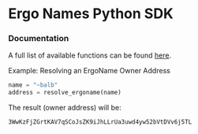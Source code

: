 # Ergo Names Python SDK

### Documentation

A full list of available functions can be found [here](https://zack-balbin.gitbook.io/ergonames/sdks/sdk-functions).

Example: Resolving an ErgoName Owner Address

```python
name = "~balb"
address = resolve_ergoname(name)
```
The result (owner address) will be:

```
3WwKzFjZGrtKAV7qSCoJsZK9iJhLLrUa3uwd4yw52bVtDVv6j5TL
```